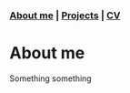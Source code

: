 ### [About me](https://judithneve.github.io/) | [Projects](https://judithneve.github.io/projects.md) | [CV](https://judithneve.github.io/)

# About me

Something something
